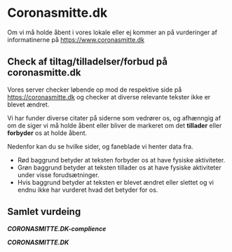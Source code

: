 # Coronasmitte.dk

Om vi må holde åbent i vores lokale eller ej kommer an på vurderinger af informatinerne på https://www.coronasmitte.dk

## Check af tiltag/tilladelser/forbud på coronasmitte.dk

Vores server checker løbende op mod de respektive side på https://coronasmitte.dk og checker at diverse relevante tekster ikke er blevet ændret.

Vi har funder diverse citater på siderne som vedrører os, og afhænngig af om de siger vi må holde åbent eller bliver de markeret om det **tillader** eller **forbyder** os at holde åbent.

Nedenfor kan du se hvilke sider, og faneblade vi henter data fra.
 
 * Rød baggrund betyder at teksten forbyder os at have fysiske aktiviteter. 
 * Grøn baggrund betyder at teksten tillader os at have fysiske aktiviteter under visse forudsætninger.
 * Hvis baggrund betyder at teksten er blevet ændret eller slettet og vi endnu ikke har vurderet hvad det betyder for os.

## Samlet vurdeing
*****CORONASMITTE.DK-complience*****

*****CORONASMITTE.DK*****
